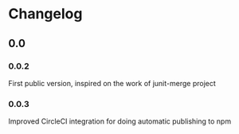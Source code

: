 # Changelog

## 0.0

### 0.0.2

First public version, inspired on the work of junit-merge project

### 0.0.3

Improved CircleCI integration for doing automatic publishing to npm

